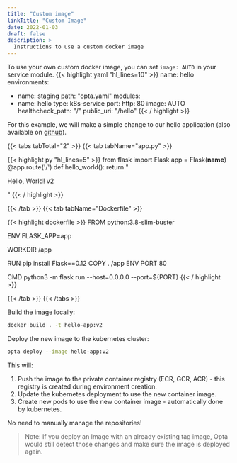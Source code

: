 ```yaml
---
title: "Custom image"
linkTitle: "Custom Image"
date: 2022-01-03
draft: false
description: >
  Instructions to use a custom docker image
---
```


To use your own custom docker image, you can set `image: AUTO` in your service module.
{{< highlight yaml "hl_lines=10" >}}
name: hello
environments:
  - name: staging
    path: "opta.yaml"
modules:
  - name: hello
    type: k8s-service
    port:
      http: 80
    image: AUTO
    healthcheck_path: "/"
    public_uri: "/hello"
{{< / highlight >}}

For this example, we will make a simple change to our hello application (also available on [github](https://github.com/run-x/opta-examples/tree/main/hello-app)).

{{< tabs tabTotal="2" >}}
{{< tab tabName="app.py" >}}

{{< highlight py "hl_lines=5" >}}
from flask import Flask
app = Flask(__name__)
@app.route('/')
def hello_world():
    return "<p>Hello, World! v2</p>"
{{< / highlight >}}

{{< /tab >}}
{{< tab tabName="Dockerfile" >}}

{{< highlight dockerfile >}}
FROM python:3.8-slim-buster

ENV FLASK_APP=app

WORKDIR /app

RUN pip install Flask==0.12 
COPY . /app
ENV PORT 80

CMD python3 -m flask run \-\-host=0.0.0.0 \-\-port=${PORT}
{{< / highlight >}}

{{< /tab >}}
{{< /tabs >}}

Build the image locally:
```bash
docker build . -t hello-app:v2
```

Deploy the new image to the kubernetes cluster:
```bash
opta deploy --image hello-app:v2
```

This will:
1. Push the image to the private container registry (ECR, GCR, ACR) - this registry is created during environment creation.
1. Update the kubernetes deployment to use the new container image.
1. Create new pods to use the new container image - automatically done by kubernetes.


No need to manually manage the repositories!

> Note:
> If you deploy an Image with an already existing tag image, Opta would still detect those changes and make sure the image is deployed again.